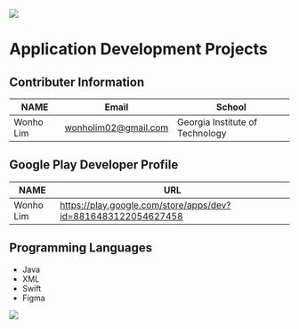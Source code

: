 ![](https://placehold.it/950x90/FF4500/fff?text=Welcome!)
# Application Development **Projects**

## Contributer Information
<!-- Tables -->
| NAME      | Email                |School                           |
| --------- | -------------------- |---------------------------------|
| Wonho Lim | wonholim02@gmail.com | Georgia Institute of Technology |

## Google Play Developer Profile
| NAME      | URL                                                           |       
| --------- | --------------------------------------------------------------|
| Wonho Lim | https://play.google.com/store/apps/dev?id=8816483122054627458 |

## Programming Languages
* Java
* XML
* Swift
* Figma

![](https://t4.ftcdn.net/jpg/04/04/21/61/360_F_404216128_AzxvFH2p321asyRWiGfH9G7XmqLb8zl8.jpg)
